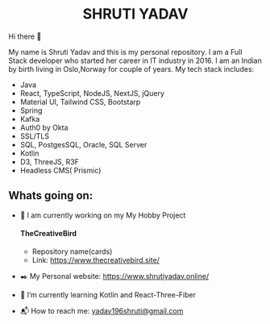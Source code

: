 # <div align="center">SHRUTI YADAV</div>

Hi there  👋

My name is Shruti Yadav and this is my personal repository. I am a Full Stack developer who started her career in IT industry in 2016. I am an Indian by birth living in Oslo,Norway for couple of years.
My tech stack includes:
 - Java
 - React, TypeScript, NodeJS, NextJS, jQuery
 - Material UI, Tailwind CSS, Bootstarp
 - Spring
 - Kafka
 - Auth0 by Okta
 - SSL/TLS
 - SQL, PostgesSQL, Oracle, SQL Server
 - Kotlin
 - D3, ThreeJS, R3F
 - Headless CMS( Prismic)

## Whats going on:

- 🔭 I am currently working on my My Hobby Project 
  #### TheCreativeBird
  - Repository name(cards) 
  - Link: https://www.thecreativebird.site/

-  :black_nib: My Personal website: https://www.shrutiyadav.online/

- 🌱 I’m currently learning Kotlin and React-Three-Fiber

- :mailbox_with_mail: How to reach me: yadav196shruti@gmail.com


